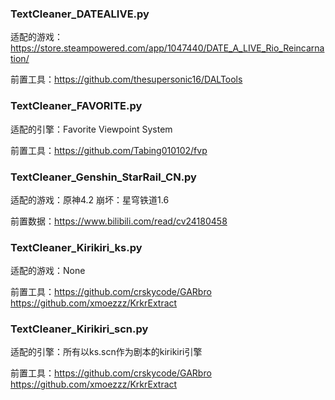 ### TextCleaner_DATEALIVE.py
适配的游戏：https://store.steampowered.com/app/1047440/DATE_A_LIVE_Rio_Reincarnation/

前置工具：https://github.com/thesupersonic16/DALTools

### TextCleaner_FAVORITE.py
适配的引擎：Favorite Viewpoint System

前置工具：https://github.com/Tabing010102/fvp

### TextCleaner_Genshin_StarRail_CN.py
适配的游戏：原神4.2 崩坏：星穹铁道1.6

前置数据：https://www.bilibili.com/read/cv24180458

### TextCleaner_Kirikiri_ks.py
适配的游戏：None

前置工具：https://github.com/crskycode/GARbro https://github.com/xmoezzz/KrkrExtract

### TextCleaner_Kirikiri_scn.py
适配的引擎：所有以ks.scn作为剧本的kirikiri引擎

前置工具：https://github.com/crskycode/GARbro https://github.com/xmoezzz/KrkrExtract